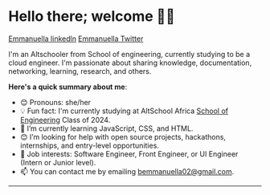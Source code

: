 # Hello there; welcome 👋🏾

[Emmanuella linkedln](https://www.linkedin.com/in/emmanuella-bala-33b91723b?utm_source=share&utm_campaign=share_via&utm_content=profile&utm_medium=ios_app) [Emmanuella Twitter](https://x.com/ella__bala?s=21)



I'm an Altschooler from School of engineering, currently studying to be a cloud engineer. I'm passionate about sharing knowledge, documentation, networking, learning, research, and others. 

**Here's a quick summary about me**:

- 😊 Pronouns: she/her
- 💡 Fun fact: I'm currently studying at AltSchool Africa [School of Engineering](https://altschoolafrica.com/schools/engineering) Class of 2024.
- 🌱 I’m currently learning JavaScript, CSS, and HTML.
- 😊 I’m looking for help with open source projects, hackathons, internships, and entry-level opportunities.
- 💼 Job interests: Software Engineer, Front Engineer, or UI Engineer (Intern or Junior level).
- 📫 You can contact me by emailing bemmanuella02@gmail.com.

---

